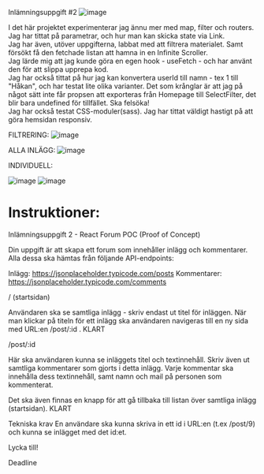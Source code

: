 Inlämningsuppgift #2
![image](https://user-images.githubusercontent.com/30622818/189852499-0035c582-9f62-4d37-a10e-ffbf5022fc38.png)

 <p>I det här projektet experimenterar jag ännu mer med map, filter och routers.
              <br/>
             Jag har tittat på parametrar, och hur man kan skicka state via Link.
             <br/>
             Jag har även, utöver uppgifterna, labbat med att filtrera materialet. Samt försökt få den fetchade listan att hamna in en Infinite Scroller.
            <br/>
             Jag lärde mig att jag kunde göra en egen hook - useFetch - och har använt den för att slippa upprepa kod. 
             <br/>
             Jag har också tittat på hur jag kan konvertera userId till namn - tex 1 till "Håkan", och har testat lite olika varianter. Det som krånglar är att jag på något sätt inte får propsen att exporteras från Homepage till SelectFilter, det blir bara undefined för tillfället. Ska felsöka!
             <br/>
              Jag har också testat CSS-moduler(sass). Jag har tittat väldigt hastigt på att göra hemsidan responsiv.
              
          
FILTRERING: ![image](https://user-images.githubusercontent.com/30622818/189852090-de49188e-c412-45c5-96f4-6fec83ecd626.png)

ALLA INLÄGG:
![image](https://user-images.githubusercontent.com/30622818/189852131-0ee2d0be-a638-4954-87d2-4dad653b0163.png)
 
INDIVIDUELL: 
 
![image](https://user-images.githubusercontent.com/30622818/189852201-124b4b8f-7f83-437c-b5e5-51e345e1c1d1.png)
![image](https://user-images.githubusercontent.com/30622818/189852244-ec2a3e04-63cf-4567-9467-d2f19b83066e.png)
 
 
<h1>Instruktioner: </h1>

Inlämningsuppgift 2 - React Forum POC (Proof of Concept)

Din uppgift är att skapa ett forum som innehåller inlägg och kommentarer. Alla dessa ska hämtas från följande API-endpoints:

Inlägg: https://jsonplaceholder.typicode.com/posts
Kommentarer: https://jsonplaceholder.typicode.com/comments

/ (startsidan)

Användaren ska se samtliga inlägg - skriv endast ut titel för inläggen.
När man klickar på titeln för ett inlägg ska användaren navigeras till en ny sida med URL:en /post/:id .
KLART

/post/:id

Här ska användaren kunna se inläggets titel och textinnehåll. Skriv även ut samtliga kommentarer som gjorts i detta inlägg. Varje kommentar ska innehålla dess textinnehåll, samt namn och mail på personen som kommenterat.

Det ska även finnas en knapp för att gå tillbaka till listan över samtliga inlägg (startsidan).
KLART


Tekniska krav
En användare ska kunna skriva in ett id i URL:en (t.ex /post/9) och kunna se inlägget med det id:et.

Lycka till!

Deadline
